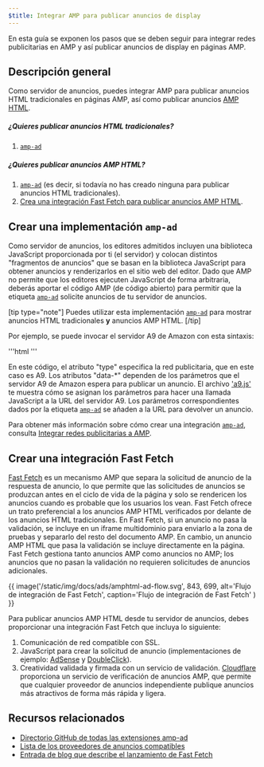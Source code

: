 ```yaml
---
$title: Integrar AMP para publicar anuncios de display
---
```


En esta guía se exponen los pasos que se deben seguir para integrar redes publicitarias en AMP y así publicar anuncios de display en páginas AMP.

## Descripción general

Como servidor de anuncios, puedes integrar AMP para publicar anuncios HTML tradicionales en páginas AMP, así como publicar anuncios [AMP HTML](../../../documentation/guides-and-tutorials/learn/intro-to-amphtml-ads.md).

##### ¿Quieres publicar anuncios HTML tradicionales?

1.  [`amp-ad`](../../../documentation/components/reference/amp-ad.md)

##### ¿Quieres publicar anuncios AMP HTML?

1. [`amp-ad`](../../../documentation/components/reference/amp-ad.md) (es decir, si todavía no has creado ninguna para publicar anuncios HTML tradicionales).
2. [Crea una integración Fast Fetch para publicar anuncios AMP HTML](#creating-a-fast-fetch-integration).

## Crear una implementación `amp-ad` <a name="creating-an-amp-ad"></a>

Como servidor de anuncios, los editores admitidos incluyen una biblioteca JavaScript proporcionada por ti (el servidor) y colocan distintos "fragmentos de anuncios" que se basan en la biblioteca JavaScript para obtener anuncios y renderizarlos en el sitio web del editor. Dado que AMP no permite que los editores ejecuten JavaScript de forma arbitraria, deberás aportar el código AMP (de código abierto) para permitir que la etiqueta [`amp-ad`](../../../documentation/components/reference/amp-ad.md) solicite anuncios de tu servidor de anuncios.

[tip type="note"]
Puedes utilizar esta implementación [`amp-ad`](../../../documentation/components/reference/amp-ad.md) para mostrar anuncios HTML tradicionales **y** anuncios AMP HTML.
[/tip]

Por ejemplo, se puede invocar el servidor A9 de Amazon con esta sintaxis:

'''html
<amp-ad width="300" height="250"
    type="a9"
    data-aax_size="300x250"
    data-aax_pubname="test123"
    data-aax_src="302">
</amp-ad>
'''

En este código, el atributo "type" especifica la red publicitaria, que en este caso es A9. Los atributos "data-\*" dependen de los parámetros que el servidor A9 de Amazon espera para publicar un anuncio. El archivo ['a9.js'](https://github.com/ampproject/amphtml/blob/master/ads/a9.js) te muestra cómo se asignan los parámetros para hacer una llamada JavaScript a la URL del servidor A9. Los parámetros correspondientes dados por la etiqueta [`amp-ad`](../../../documentation/components/reference/amp-ad.md) se añaden a la URL para devolver un anuncio.

Para obtener más información sobre cómo crear una integración [`amp-ad`](../../../documentation/components/reference/amp-ad.md), consulta [Integrar redes publicitarias a AMP](https://github.com/ampproject/amphtml/blob/master/ads/README.md).

## Crear una integración Fast Fetch <a name="creating-a-fast-fetch-integration"></a>

[Fast Fetch](https://blog.amp.dev/2017/08/21/even-faster-loading-ads-in-amp/) es un mecanismo AMP que separa la solicitud de anuncio de la respuesta de anuncio, lo que permite que las solicitudes de anuncios se produzcan antes en el ciclo de vida de la página y solo se rendericen los anuncios cuando es probable que los usuarios los vean. Fast Fetch ofrece un trato preferencial a los anuncios AMP HTML verificados por delante de los anuncios HTML tradicionales. En Fast Fetch, si un anuncio no pasa la validación, se incluye en un iframe multidominio para enviarlo a la zona de pruebas y separarlo del resto del documento AMP. En cambio, un anuncio AMP HTML que pasa la validación se incluye directamente en la página. Fast Fetch gestiona tanto anuncios AMP como anuncios no AMP; los anuncios que no pasan la validación no requieren solicitudes de anuncios adicionales.

{{ image('/static/img/docs/ads/amphtml-ad-flow.svg', 843, 699, alt='Flujo de integración de Fast Fetch', caption='Flujo de integración de Fast Fetch' ) }}

Para publicar anuncios AMP HTML desde tu servidor de anuncios, debes proporcionar una integración Fast Fetch que incluya lo siguiente:

1.  Comunicación de red compatible con SSL.
1.  JavaScript para crear la solicitud de anuncio (implementaciones de ejemplo: [AdSense](https://github.com/ampproject/amphtml/tree/master/extensions/amp-ad-network-adsense-impl) y [DoubleClick](https://github.com/ampproject/amphtml/tree/master/extensions/amp-ad-network-doubleclick-impl)).
1.  Creatividad validada y firmada con un servicio de validación. [Cloudflare](https://blog.cloudflare.com/firebolt/) proporciona un servicio de verificación de anuncios AMP, que permite que cualquier proveedor de anuncios independiente publique anuncios más atractivos de forma más rápida y ligera.

## Recursos relacionados

- [Directorio GitHub de todas las extensiones amp-ad](https://github.com/ampproject/amphtml/tree/master/ads)
- [Lista de los proveedores de anuncios compatibles](../../../documentation/guides-and-tutorials/develop/monetization/ads_vendors.md)
- [Entrada de blog que describe el lanzamiento de Fast Fetch](https://blog.amp.dev/2017/08/21/even-faster-loading-ads-in-amp/)
